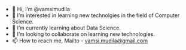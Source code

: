 - 👋 Hi, I’m @vamsimudila
- 👀 I’m interested in learning new technolgies in the field of Computer Science.
- 🌱 I’m currently learning about Data Science.
- 💞️ I’m looking to collaborate on learning new technologies.
- 📫 How to reach me, Mailto - vamsi.mudila@gmail.com

<!---
VamsiMudila/VamsiMudila is a ✨ special ✨ repository because its `README.md` (this file) appears on your GitHub profile.
You can click the Preview link to take a look at your changes.
--->
